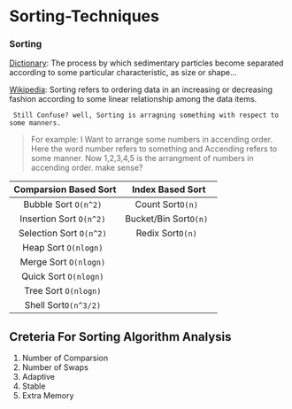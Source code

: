 # Sorting-Techniques

### Sorting
  [Dictionary](https://www.dictionary.com/browse/sorting): The process by which sedimentary particles become separated according to some particular characteristic, as size or shape...
  
  [Wikipedia](https://en.wikipedia.org/wiki/Sorting): Sorting refers to ordering data in an increasing or decreasing fashion according to some linear relationship among the data items.
  
  ` Still Confuse? well, Sorting is arragning something with respect to some manners.`
  > For example:
   I Want to arrange some numbers in accending order. Here the word number refers to something and Accending refers to some manner. 
   Now 1,2,3,4,5 is the arrangment of numbers in accending order. make sense?
   
   
   


| Comparsion Based Sort | Index Based Sort |
| :---: | :---: |
| Bubble Sort ```O(n^2) ```| Count Sort```O(n) ``` |
| Insertion Sort ```O(n^2) ``` |  Bucket/Bin Sort```O(n) ```|
| Selection Sort  ```O(n^2) ```| Redix Sort```O(n) ``` |
| Heap Sort ```O(nlogn) ```|  |
| Merge Sort ```O(nlogn) ```|  |
| Quick Sort ```O(nlogn) ```|  |
| Tree Sort ```O(nlogn) ```|  |
| Shell Sort```O(n^3/2) ``` |  |


## Creteria For Sorting Algorithm Analysis

1. Number of Comparsion
2. Number of Swaps
3. Adaptive
4. Stable
5. Extra Memory
                                    
